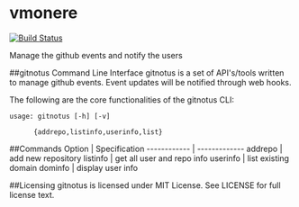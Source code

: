 vmonere
=======================
[![Build Status](https://drone.io/github.com/dineshappavoo/gitnotus/status.png)](https://drone.io/github.com/dineshappavoo/gitnotus/latest)

Manage the github events and notify the users


##gitnotus Command Line Interface
gitnotus is a set of API's/tools written to manage github events. Event updates will be notified through web hooks.

The following are the core functionalities of the gitnotus CLI:
```
usage: gitnotus [-h] [-v]
               
	  {addrepo,listinfo,userinfo,list}
```

##Commands
Option | Specification
------------ | -------------
addrepo | add new repository
listinfo | get all user and repo info
userinfo | list existing domain
dominfo | display user info

##Licensing
gitnotus is licensed under MIT License. See LICENSE for full license text.

